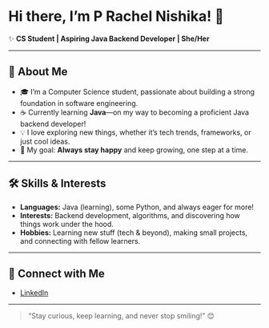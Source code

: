# Hi there, I’m P Rachel Nishika! 👋

✨ **CS Student | Aspiring Java Backend Developer | She/Her**

---

## 🚀 About Me

- 🎓 I’m a Computer Science student, passionate about building a strong foundation in software engineering.
- ☕ Currently learning **Java**—on my way to becoming a proficient Java backend developer!
- 💡 I love exploring new things, whether it’s tech trends, frameworks, or just cool ideas.
- 🌈 My goal: **Always stay happy** and keep growing, one step at a time.

---

## 🛠️ Skills & Interests

- **Languages:** Java (learning), some Python, and always eager for more!
- **Interests:** Backend development, algorithms, and discovering how things work under the hood.
- **Hobbies:** Learning new stuff (tech & beyond), making small projects, and connecting with fellow learners.

---

## 🔗 Connect with Me

- [LinkedIn](https://www.linkedin.com/in/rachel-nishika-b8114034a/)

---

> “Stay curious, keep learning, and never stop smiling!” 😊

